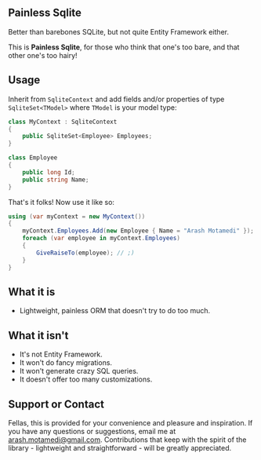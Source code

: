 ## Painless Sqlite

Better than barebones SQLite, but not quite Entity Framework either.

This is **Painless Sqlite**, for those who think that one's too bare, and that other one's too hairy! 

## Usage
Inherit from `SqliteContext` and add fields and/or properties of type `SqliteSet<TModel>` where `TModel` is your model type:

```C#
class MyContext : SqliteContext 
{
    public SqliteSet<Employee> Employees;
}

class Employee 
{
    public long Id;
    public string Name;
}
```

That's it folks! Now use it like so:

```C#
using (var myContext = new MyContext()) 
{
    myContext.Employees.Add(new Employee { Name = "Arash Motamedi" });
    foreach (var employee in myContext.Employees)
    {
        GiveRaiseTo(employee); // ;) 
    }
}
```

## What it is
* Lightweight, painless ORM that doesn't try to do too much. 

## What it isn't
* It's not Entity Framework. 
* It won't do fancy migrations. 
* It won't generate crazy SQL queries. 
* It doesn't offer too many customizations. 

## Support or Contact

Fellas, this is provided for your convenience and pleasure and inspiration. If you have any questions or suggestions, email me at arash.motamedi@gmail.com. Contributions that keep with the spirit of the library - lightweight and straightforward - will be greatly appreciated. 
